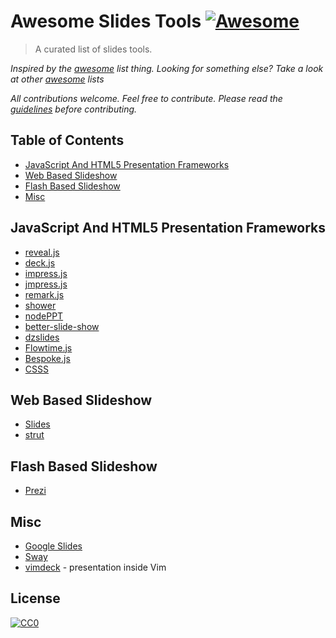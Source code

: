 # Awesome Slides Tools  [![Awesome](https://cdn.rawgit.com/sindresorhus/awesome/d7305f38d29fed78fa85652e3a63e154dd8e8829/media/badge.svg)](https://github.com/sindresorhus/awesome)

> A curated list of slides tools.

*Inspired by the [awesome](https://github.com/sindresorhus/awesome) list thing. Looking for something else? Take a look at other [awesome](https://github.com/sindresorhus/awesome) lists*

*All contributions welcome. Feel free to contribute. Please read the [guidelines](contributing.md) before contributing.*

## Table of Contents
- [JavaScript And HTML5 Presentation Frameworks](#javascript-and-html5-presentation-frameworks)
- [Web Based Slideshow](#web-based-slideshow)
- [Flash Based Slideshow](#flash-based-slideshow)
- [Misc](#misc)

## JavaScript And HTML5 Presentation Frameworks
- [reveal.js](https://github.com/hakimel/reveal.js)
- [deck.js](https://github.com/imakewebthings/deck.js)
- [impress.js](https://github.com/impress/impress.js)
- [jmpress.js](https://github.com/jmpressjs/jmpress.js)
- [remark.js](https://github.com/gnab/remark)
- [shower](https://github.com/shower/shower)
- [nodePPT](https://github.com/ksky521/nodePPT)
- [better-slide-show](https://github.com/leemark/better-simple-slideshow)
- [dzslides](https://github.com/paulrouget/dzslides)
- [Flowtime.js](https://github.com/marcolago/flowtime.js)
- [Bespoke.js](https://github.com/bespokejs/bespoke)
- [CSSS](https://github.com/LeaVerou/CSSS)

## Web Based Slideshow
- [Slides](https://slides.com/)
- [strut](http://strut.io)

## Flash Based Slideshow
- [Prezi](https://prezi.com)

## Misc
- [Google Slides](https://www.google.com/slides/about/)
- [Sway](https://sway.com)
- [vimdeck](https://github.com/tybenz/vimdeck) - presentation inside Vim

## License

[![CC0](http://mirrors.creativecommons.org/presskit/buttons/88x31/svg/cc-zero.svg)](https://creativecommons.org/publicdomain/zero/1.0/)
